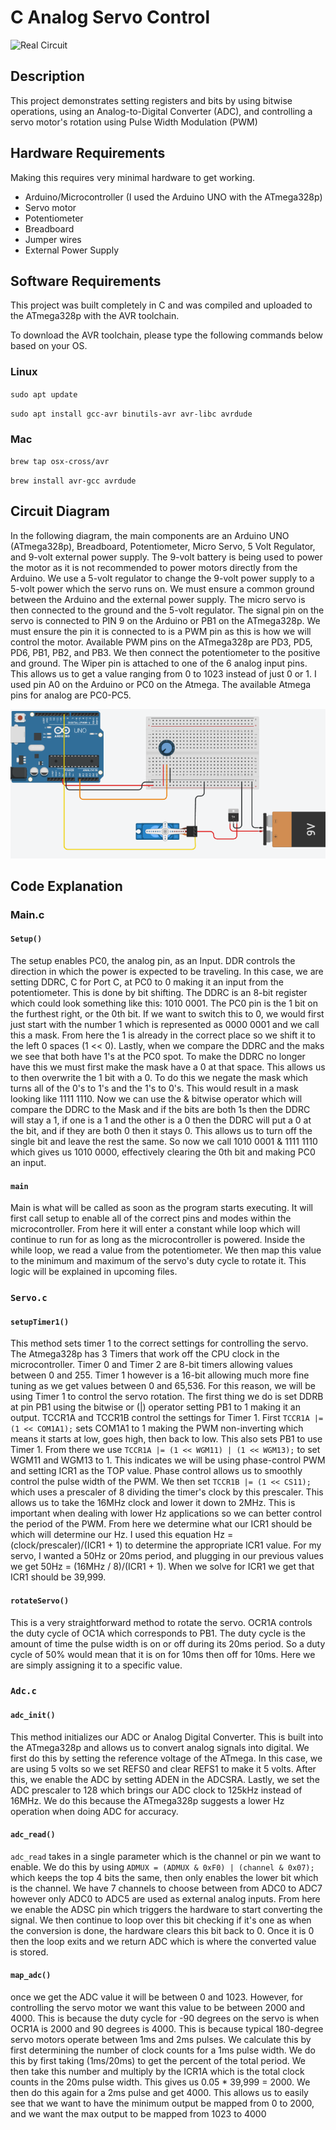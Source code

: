 # C Analog Servo Control
![Real Circuit](https://github.com/user-attachments/assets/384728de-e8b6-436d-9cdd-55990e865929)


## Description
This project demonstrates setting registers and bits by using bitwise operations, using an Analog-to-Digital Converter (ADC), and controlling a servo motor's rotation using Pulse Width Modulation (PWM)

## Hardware Requirements
Making this requires very minimal hardware to get working.  

- Arduino/Microcontroller (I used the Arduino UNO with the ATmega328p)
- Servo motor
- Potentiometer
- Breadboard
- Jumper wires
- External Power Supply

## Software Requirements
This project was built completely in C and was compiled and uploaded to the ATmega328p with the AVR toolchain.  

To download the AVR toolchain, please type the following commands below based on your OS.
### Linux
`sudo apt update`

`sudo apt install gcc-avr binutils-avr avr-libc avrdude`

### Mac
`brew tap osx-cross/avr`

`brew install avr-gcc avrdude`

## Circuit Diagram

In the following diagram, the main components are an Arduino UNO (ATmega328p), Breadboard, Potentiometer, Micro Servo, 5 Volt Regulator, and 9-volt external power supply.  The 9-volt battery is being used to power the motor as it is not recommended to power motors directly from the Arduino.  We use a 5-volt regulator to change the 9-volt power supply to a 5-volt power which the servo runs on.  We must ensure a common ground between the Arduino and the external power supply.  The micro servo is then connected to the ground and the 5-volt regulator.  The signal pin on the servo is connected to PIN 9 on the Arduino or PB1 on the ATmega328p.  We must ensure the pin it is connected to is a PWM pin as this is how we will control the motor.  Available PWM pins on the ATmega328p are PD3, PD5, PD6, PB1, PB2, and PB3.  We then connect the potentiometer to the positive and ground.  The Wiper pin is attached to one of the 6 analog input pins.  This allows us to get a value ranging from 0 to 1023 instead of just 0 or 1.  I used pin A0 on the Arduino or PC0 on the Atmega.  The available Atmega pins for analog are PC0-PC5.

![Circuit Diagram](/assets/circuit_diag.png)

## Code Explanation

### Main.c

#### `Setup()`

The setup enables PC0, the analog pin, as an Input.  DDR controls the direction in which the power is expected to be traveling.  In this case, we are setting DDRC, C for Port C, at PC0 to 0 making it an input from the potentiometer.  This is done by bit shifting.  The DDRC is an 8-bit register which could look something like this: 1010 0001.  The PC0 pin is the 1 bit on the furthest right, or the 0th bit.  If we want to switch this to 0, we would first just start with the number 1 which is represented as 0000 0001 and we call this a mask.  From here the 1 is already in the correct place so we shift it to the left 0 spaces (1 << 0).  Lastly, when we compare the DDRC and the maks we see that both have 1's at the PC0 spot.  To make the DDRC no longer have this we must first make the mask have a 0 at that space.  This allows us to then overwrite the 1 bit with a 0.  To do this we negate the mask which turns all of the 0's to 1's and the 1's to 0's.  This would result in a mask looking like 1111 1110.  Now we can use the & bitwise operator which will compare the DDRC to the Mask and if the bits are both 1s then the DDRC will stay a 1, if one is a 1 and the other is a 0 then the DDRC will put a 0 at the bit, and if they are both 0 then it stays 0.  This allows us to turn off the single bit and leave the rest the same.  So now we call 1010 0001 & 1111 1110 which gives us 1010 0000, effectively clearing the 0th bit and making PC0 an input.

#### `main`

Main is what will be called as soon as the program starts executing.  It will first call setup to enable all of the correct pins and modes within the microcontroller.  From here it will enter a constant while loop which will continue to run for as long as the microcontroller is powered.  Inside the while loop, we read a value from the potentiometer.  We then map this value to the minimum and maximum of the servo's duty cycle to rotate it.  This logic will be explained in upcoming files.

### `Servo.c`

#### `setupTimer1()`

This method sets timer 1 to the correct settings for controlling the servo.  The Atmega328p has 3 Timers that work off the CPU clock in the microcontroller.  Timer 0 and Timer 2 are 8-bit timers allowing values between 0 and 255.  Timer 1 however is a 16-bit allowing much more fine tuning as we get values between 0 and 65,536.  For this reason, we will be using Timer 1 to control the servo rotation.  The first thing we do is set DDRB at pin PB1 using the bitwise or (|) operator setting PB1 to 1 making it an output.  TCCR1A and TCCR1B control the settings for Timer 1.  First `TCCR1A |= (1 << COM1A1);` sets COM1A1 to 1 making the PWM non-inverting which means it starts at low, goes high, then back to low.  This also sets PB1 to use Timer 1.  From there we use `TCCR1A |= (1 << WGM11) | (1 << WGM13);` to set WGM11 and WGM13 to 1.  This indicates we will be using phase-control PWM and setting ICR1 as the TOP value.  Phase control allows us to smoothly control the pulse width of the PWM.  We then set `TCCR1B |= (1 << CS11);` which uses a prescaler of 8 dividing the timer's clock by this prescaler.  This allows us to take the 16MHz clock and lower it down to 2MHz.  This is important when dealing with lower Hz applications so we can better control the period of the PWM.  From here we determine what our ICR1 should be which will determine our Hz.  I used this equation Hz = (clock/prescaler)/(ICR1 + 1) to determine the appropriate ICR1 value.  For my servo, I wanted a 50Hz or 20ms period, and plugging in our previous values we get 50Hz = (16MHz / 8)/(ICR1 + 1).  When we solve for ICR1 we get that ICR1 should be 39,999.

#### `rotateServo()`

This is a very straightforward method to rotate the servo.  OCR1A controls the duty cycle of OC1A which corresponds to PB1.  The duty cycle is the amount of time the pulse width is on or off during its 20ms period.  So a duty cycle of 50% would mean that it is on for 10ms then off for 10ms.  Here we are simply assigning it to a specific value.

### `Adc.c`

#### `adc_init()`

This method initializes our ADC or Analog Digital Converter.  This is built into the ATmega328p and allows us to convert analog signals into digital.  We first do this by setting the reference voltage of the ATmega.  In this case, we are using 5 volts so we set REFS0 and clear REFS1 to make it 5 volts.  After this, we enable the ADC by setting ADEN in the ADCSRA.  Lastly, we set the ADC prescaler to 128 which brings our ADC clock to 125kHz instead of 16MHz.  We do this because the ATmega328p suggests a lower Hz operation when doing ADC for accuracy.

#### `adc_read()`

`adc_read` takes in a single parameter which is the channel or pin we want to enable.  We do this by using `ADMUX = (ADMUX & 0xF0) | (channel & 0x07);` which keeps the top 4 bits the same, then only enables the lower bit which is the channel.  We have 7 channels to choose between from ADC0 to ADC7 however only ADC0 to ADC5 are used as external analog inputs.  From here we enable the ADSC pin which triggers the hardware to start converting the signal.  We then continue to loop over this bit checking if it's one as when the conversion is done, the hardware clears this bit back to 0.  Once it is 0 then the loop exits and we return ADC which is where the converted value is stored.

#### `map_adc()`

once we get the ADC value it will be between 0 and 1023.  However, for controlling the servo motor we want this value to be between 2000 and 4000.  This is because the duty cycle for -90 degrees on the servo is when OCR1A is 2000 and 90 degrees is 4000.  This is because typical 180-degree servo motors operate between 1ms and 2ms pulses.  We calculate this by first determining the number of clock counts for a 1ms pulse width.  We do this by first taking (1ms/20ms) to get the percent of the total period.  We then take this number and multiply by the ICR1A which is the total clock counts in the 20ms pulse width.  This gives us 0.05 * 39,999 = 2000.  We then do this again for a 2ms pulse and get 4000.  This allows us to easily see that we want to have the minimum output be mapped from 0 to 2000, and we want the max output to be mapped from 1023 to 4000
